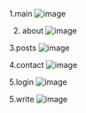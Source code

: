 1.main
![image](https://github.com/chaejongyun77/MyBlog/assets/140371161/f3e3ffda-f3a0-47f3-a5cc-8ea09042d0c0)


2. about
![image](https://github.com/chaejongyun77/MyBlog/assets/140371161/753db363-a678-4a87-a75a-c3efacd248a9)


3.posts
![image](https://github.com/chaejongyun77/MyBlog/assets/140371161/13a4cfa3-6e22-4208-8b1e-119c3d674758)

4.contact
![image](https://github.com/chaejongyun77/MyBlog/assets/140371161/2eb4ac92-c2a6-4a77-b8bd-7d4f5930cdbb)

5.login
![image](https://github.com/chaejongyun77/MyBlog/assets/140371161/fdfbeaa7-4356-4567-accd-a2bdff90b5cc)

5.write
![image](https://github.com/chaejongyun77/MyBlog/assets/140371161/385fb672-10c1-4951-a199-9b5b5dae79d5)

